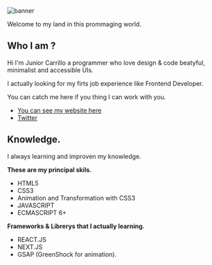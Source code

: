 ![banner](https://lh3.googleusercontent.com/hGkan0q4AFTZeOrCYmoCpXfV3-MIF21Bsoc1qGRKnNPzPcWEf_zcdB10ZJEspIG2TlqFcZztqo73BNESlNxQJ4h3N3K1kaoN6QprhiIZSGP2XQ0hyfw9o96ZO6SEtN3YiNebiHLgTNLw5HhPC-CelNLy3xi8NKIucQukFrCPRwmNEwqScR0cwtmz73KoF4qPGRt_czWGft2dStgChw-Ku-_P7ezEtw-Ax9_j2h5J09kG9P23s8mC7VX43H9FeahgvAnyu--TUZESwEx5tmorrj36f_IXb6VLDwMEXPzTb8GBriddx9Jr7EFigaDs9x1LZ65VBCfpNj6k9LyOQt65hJL0aIy60zl05cMheFziHTfwOft1U80MpJ73pprlEyn9AN0Di4eShxuuHpJQ1RByi3r65lP27F5w8CHAJ66ICq716JZOfIGv6B26JwVRalkEUEoWquyq-Pd2ZTiXvrw0fpLwRp_tVud6i1QE6CrXcuDyaxR5MTX4zmoPjEWUKLt6vt9-XxTZzt_EdwERfStPrLP17GaFHiLik31HvkodSTQRsuGpabAcx1YdhnBwY-xO9ZKhdLOuysk2U1gFWgHJgWpKpuiCEukCwPs5nJ9qXcZ9jIsEdzZ7tQehj1A23ruzd8JKr-UaxZDFjV4Ujmm76dW6w9QXT70785smlIzsXVeS12naYMMvwl18Nqf9jLHDKTHF0pT7U05-E4NSxtgANvQ=w660-h220-no?authuser=1)

Welcome to my land in this prommaging world.
## Who I am ?
Hi I'm Junior Carrillo a programmer who love design & code beatyful, minimalist and accessible UIs.

I actually looking for my firts job experience like Frontend Developer.

You can catch me here if you thing I can work with you.
 - [You can see my website here](https://admiralpxl.vercel.app/)
 - [Twitter](https://twitter.com/admiralpxl)

## Knowledge.
I always learning and improven my knowledge.

**These are my principal skils.**
 - HTML5
 - CSS3
 - Animation and Transformation with CSS3
 - JAVASCRIPT
 - ECMASCRIPT 6+


**Frameworks & Librerys that I actually learning.**
 - REACT.JS
 - NEXT.JS
 - GSAP (GreenShock for animation). 
